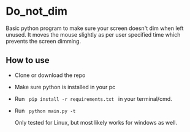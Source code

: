 # Do_not_dim
Basic python program to make sure your screen doesn't dim when left unused. It moves the mouse slightly as per user specified time which prevents the screen dimming.

## How to use
- Clone or download the repo
- Make sure python is installed in your pc
- Run <code> pip install -r requirements.txt </code> in your terminal/cmd.
- Run <code> python main.py -t <TIME TO MOVE MOUSE IN SECONDS> </code>
  
  Only tested for Linux, but most likely works for windows as well.
